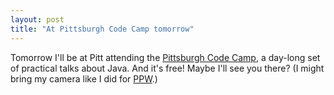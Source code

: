 ```yaml
---
layout: post
title: "At Pittsburgh Code Camp tomorrow"
---
```




Tomorrow I'll be at Pitt attending the <a href="http://www.pittjug.org/CodeCamp.jsp">Pittsburgh Code Camp</a>, a day-long set of practical talks about Java. And it's free! Maybe I'll see you there? (I might bring my camera like I did for <a href="http://flickr.com/photos/cwinters/sets/72157594297926415/">PPW</a>.)


